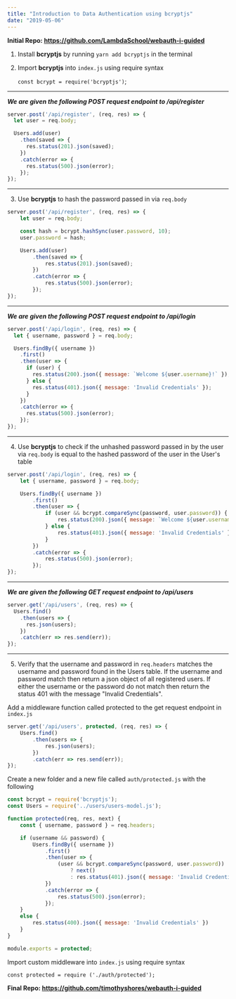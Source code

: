 ```yaml
---
title: "Introduction to Data Authentication using bcryptjs"
date: "2019-05-06"
---
```


**Initial Repo: https://github.com/LambdaSchool/webauth-i-guided**


1. Install **bcryptjs** by running `yarn add bcryptjs` in the terminal
2. Import **bcryptjs** into `index.js` using require syntax 
   
    `const bcrypt = require('bcryptjs')`;

---

***We are given the following POST request endpoint to /api/register***

```javascript
server.post('/api/register', (req, res) => {
  let user = req.body;

  Users.add(user)
    .then(saved => {
      res.status(201).json(saved);
    })
    .catch(error => {
      res.status(500).json(error);
    });
});
```

---

3. Use **bcryptjs** to hash the password passed in via `req.body`

```javascript
server.post('/api/register', (req, res) => {
    let user = req.body;

    const hash = bcrypt.hashSync(user.password, 10);
    user.password = hash;

    Users.add(user)
        .then(saved => {
            res.status(201).json(saved);
        })
        .catch(error => {
            res.status(500).json(error);
        });
});
```

---

***We are given the following POST request endpoint to /api/login***

```javascript
server.post('/api/login', (req, res) => {
  let { username, password } = req.body;

  Users.findBy({ username })
    .first()
    .then(user => {
      if (user) {
        res.status(200).json({ message: `Welcome ${user.username}!` });
      } else {
        res.status(401).json({ message: 'Invalid Credentials' });
      }
    })
    .catch(error => {
      res.status(500).json(error);
    });
});
```

---

4. Use **bcryptjs** to check if the unhashed password passed in by the user via `req.body` is equal to the hashed password of the user in the User's table

```javascript
server.post('/api/login', (req, res) => {
    let { username, password } = req.body;

    Users.findBy({ username })
        .first()
        .then(user => {
            if (user && bcrypt.compareSync(password, user.password)) {
                res.status(200).json({ message: `Welcome ${user.username}!` });
            } else {
                res.status(401).json({ message: 'Invalid Credentials' });
            }
        })
        .catch(error => {
            res.status(500).json(error);
        });
});
```

---

***We are given the following GET request endpoint to /api/users***

```javascript
server.get('/api/users', (req, res) => {
  Users.find()
    .then(users => {
      res.json(users);
    })
    .catch(err => res.send(err));
});
```

---


5. Verify that the username and password in `req.headers` matches the username and password found in the Users table. If the username and password match then return a json object of all registered users. If either the username or the password do not match then return the status 401 with the message "Invalid Credentials".


Add a middleware function called protected to the get request endpoint in `index.js`

```javascript
server.get('/api/users', protected, (req, res) => {
    Users.find()
        .then(users => {
            res.json(users);
        })
        .catch(err => res.send(err));
});
```

Create a new folder and a new file called `auth/protected.js` with the following 

```javascript
const bcrypt = require('bcryptjs');
const Users = require('../users/users-model.js');

function protected(req, res, next) {
    const { username, password } = req.headers;

    if (username && password) {
        Users.findBy({ username })
            .first()
            .then(user => {
                (user && bcrypt.compareSync(password, user.password))
                    ? next()
                    : res.status(401).json({ message: 'Invalid Credentials' });
            })
            .catch(error => {
                res.status(500).json(error);
            });
    }
    else {
        res.status(400).json({ message: 'Invalid Credentials' })
    }
}

module.exports = protected;
```

Import custom middleware into `index.js` using require syntax

    const protected = require ('./auth/protected');

**Final Repo: https://github.com/timothyshores/webauth-i-guided**